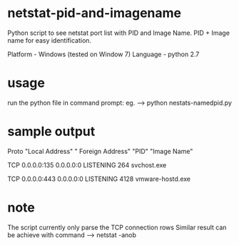 # netstat-pid-and-imagename
Python script to see netstat port list with PID and Image Name. PID + Image name for easy identification.

Platform - Windows (tested on Window 7)
Language - python 2.7

# usage
run the python file in command prompt:
eg. --> python nestats-namedpid.py

# sample output

Proto   "Local Address"   " Foreign Address"    "PID"    "Image Name" 

TCP   0.0.0.0:135   0.0.0.0:0   LISTENING   264   svchost.exe

TCP   0.0.0.0:443   0.0.0.0:0   LISTENING   4128   vmware-hostd.exe


# note

The script currently only parse the TCP connection rows
Similar result can be achieve with command --> netstat -anob


